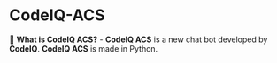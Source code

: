 # CodeIQ-ACS

🤔 **What is CodeIQ ACS?** - **CodeIQ ACS** is a new chat bot developed by **CodeIQ**. **CodeIQ ACS** is made in Python.
